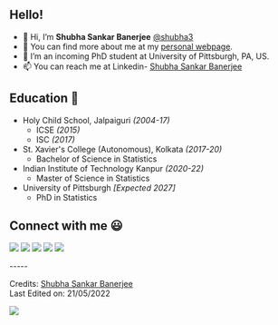 ## Hello!

- 👋 Hi, I’m <b>Shubha Sankar Banerjee</b>    [@shubha3](https://github.com/shubha3)<br>
- 👀 You can find more about me at my [personal webpage](https://shubha3.github.io/).<br>
- 🌱 I’m an incoming PhD student at University of Pittsburgh, PA, US.<br>
- 📫 You can reach me at Linkedin- [Shubha Sankar Banerjee](www.linkedin.com/in/ssbanerjee461)<br>
## Education 📖
- Holy Child School, Jalpaiguri *(2004-17)*
  - ICSE *(2015)*
  - ISC *(2017)*
- St. Xavier's College (Autonomous), Kolkata *(2017-20)*
  - Bachelor of Science in Statistics
- Indian Institute of Technology Kanpur *(2020-22)*
  - Master of Science in Statistics
- University of Pittsburgh *[Expected 2027]*
  - PhD in Statistics

## Connect with me :smiley:

<p>
<a href="https://github.com/shubha3"><img src="https://img.shields.io/badge/-Shubha_Sankar_Banerjee-black?logo=github&style=flat-square"/></a>
<a href="https://www.linkedin.com/in/ssbanerjee461/"><img src="https://img.shields.io/badge/-Shubha_Sankar_Banerjee-blue?logo=linkedin&style=flat-square"></a>
<a href="mailto:shubha.stats@gmail.com"><img src="https://img.shields.io/badge/-shubha.stats@gmail.com-black?logo=gmail&style=flat-square"/></a>
<a href="https://twitter.com/ssbanerjee461"><img src="https://img.shields.io/badge/-@ssbanerjee461-blue?logo=twitter&style=flat-square"/></a>
<a href="https://www.quora.com/profile/Shubha-Sankar-Banerjee/"><img src="https://img.shields.io/badge/-Shubha_Sankar_Banerjee-red?logo=quora&style=flat-square"/></a>
</p>
-----<br>

Credits: [Shubha Sankar Banerjee](https://github.com/shubha3)<br>
Last Edited on: 21/05/2022

![](https://estruyf-github.azurewebsites.net/api/VisitorHit?user=shubha3&repo=github-visitors-badge&countColorcountColor&countColor=%237B2E7A)

<!--![visitor badge](https://visitor-badge.glitch.me/badge?page_id=shubha3.visitor-badge)-->

<!-- <a href="https://visitor-badge.glitch.me/badge?page_id=shubha3.visitor-badge"> </a>-->
<!--
<br>
<p align="center">
<img align="center" src="https://github-readme-stats.vercel.app/api/top-langs/?username=shubha3&layout=compact&theme=radical" alt="My Github Stats">
<img align="center" src="https://github-readme-stats.vercel.app/api?username=shubha3&&show_icons=true&theme=radical&count_private=true&include_all_commits=true" alt="My Github Stats">
</p>
-->

<!---
shubha3/shubha3 is a ✨ special ✨ repository because its `README.md` (this file) appears on your GitHub profile.
You can click the Preview link to take a look at your changes.
--->
